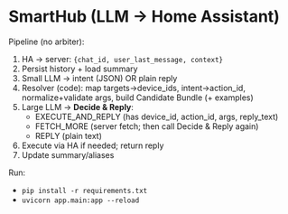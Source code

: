# SmartHub (LLM → Home Assistant)

Pipeline (no arbiter):
1) HA → server: `{chat_id, user_last_message, context}`
2) Persist history + load summary
3) Small LLM → intent (JSON) OR plain reply
4) Resolver (code): map targets→device_ids, intent→action_id, normalize+validate args, build Candidate Bundle (+ examples)
5) Large LLM → **Decide & Reply**:
   - EXECUTE_AND_REPLY  (has device_id, action_id, args, reply_text)
   - FETCH_MORE (server fetch; then call Decide & Reply again)
   - REPLY (plain text)
6) Execute via HA if needed; return reply
7) Update summary/aliases

Run:
- `pip install -r requirements.txt`
- `uvicorn app.main:app --reload`
